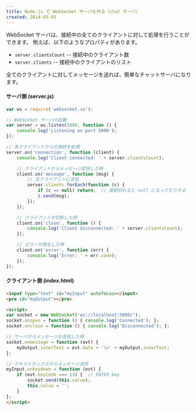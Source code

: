 ```yaml
---
title: Node.js で WebSocket サーバを作る（chat サーバ）
created: 2014-03-05
---
```


WebSocket サーバは、接続中の全てのクライアントに対して処理を行うことができます。
例えば、以下のようなプロパティがあります。

* `server.clientsCount` -- 接続中のクライアント数
* `server.clients` -- 接続中のクライアントのリスト

全てのクライアントに対してメッセージを送れば、簡単なチャットサーバになります。

#### サーバ側 (server.js)

```javascript
var ws = require('websocket.io');

// WebSocket サーバの起動
var server = ws.listen(5000, function () {
    console.log('Listening on port 5000');
});

// 各クライアントからの接続を処理
server.on('connection', function (client) {
    console.log('Client connected: ' + server.clientsCount);

    // クライアントからメッセージ受信した時
    client.on('message', function (msg) {
        // 全クライアントに送信
        server.clients.forEach(function (c) {
            if (c == null) return;  // 接続切れると null になってたりする
            c.send(msg);
        });
    });

    // クライアントが切断した時
    client.on('close', function () {
        console.log('Client disconnected: ' + server.clientsCount);
    });

    // エラーが発生した時
    client.on('error', function (err) {
        console.log('Error: ' + err.code);
    });
});
```

#### クライアント側 (index.html)

```html
<input type="text" id="myInput" autofocus></input>
<pre id="myOutput"></pre>

<script>
var socket = new WebSocket('ws://localhost:5000/');
socket.onopen = function () { console.log('Connected'); };
socket.onclose = function () { console.log('Disconnected'); };

// サーバからメッセージを受信した時
socket.onmessage = function (evt) {
    myOutput.innerText = evt.data + '\n' + myOutput.innerText;
};

// テキストボックスからメッセージ送信
myInput.onkeydown = function (evt) {
    if (evt.keyCode === 13) {  // ENTER key
        socket.send(this.value);
        this.value = '';
    }
};
</script>
```

